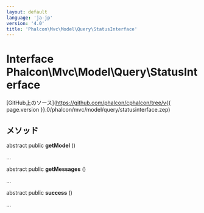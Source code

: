 ```yaml
---
layout: default
language: 'ja-jp'
version: '4.0'
title: 'Phalcon\Mvc\Model\Query\StatusInterface'
---
```

# Interface **Phalcon\Mvc\Model\Query\StatusInterface**

[GitHub上のソース](https://github.com/phalcon/cphalcon/tree/v{{ page.version }}.0/phalcon/mvc/model/query/statusinterface.zep)

## メソッド

abstract public **getModel** ()

...

abstract public **getMessages** ()

...

abstract public **success** ()

...